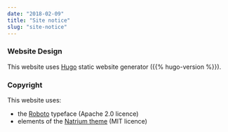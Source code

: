 ```yaml
---
date: "2018-02-09"
title: "Site notice"
slug: "site-notice"
---
```


### Website Design

This website uses [Hugo](https://gohugo.io/) static website generator ({{% hugo-version %}}).

### Copyright

This website uses:

- the [Roboto](https://fonts.google.com/specimen/Roboto) typeface (Apache 2.0 licence)
- elements of the [Natrium theme](https://github.com/mobybit/hugo-natrium-theme) (MIT licence)